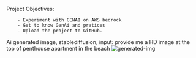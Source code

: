 Project Objectives:

		- Experiment with GENAI on AWS bedrock
		- Get to know GenAi and pratices
		- Upload the project to GitHub.
Ai generated image, stablediffusion, input: provide me a HD image at the top of penthouse apartment in the beach
  ![generated-img](https://github.com/cacique10/Generative-AI-In-AWS-AWS-Bedrock/assets/8041016/6791875a-570f-4333-ac65-8b5daf151409)
